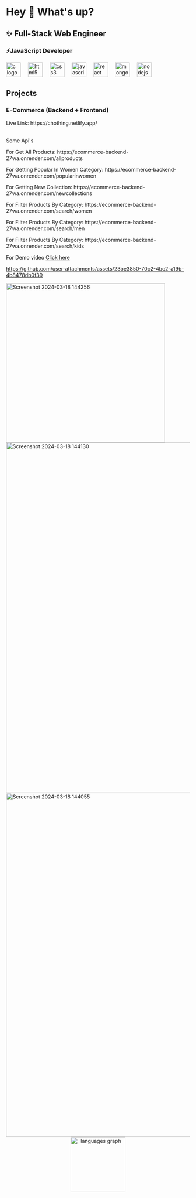 <h1 align="left">Hey 👋 What's up?</h1>



<h2 align="left">✨ Full-Stack Web Engineer</h2>



<h3 align="left">⚡JavaScript Developer</h3>



<div align="left">
  <img src="https://cdn.jsdelivr.net/gh/devicons/devicon/icons/c/c-original.svg" height="40" alt="c logo"  />
  <img width="12" />
  <img src="https://cdn.jsdelivr.net/gh/devicons/devicon/icons/html5/html5-original.svg" height="40" alt="html5 logo"  />
  <img width="12" />
  <img src="https://cdn.jsdelivr.net/gh/devicons/devicon/icons/css3/css3-original.svg" height="40" alt="css3 logo"  />
  <img width="12" />
  <img src="https://cdn.simpleicons.org/javascript/F7DF1E" height="40" alt="javascript logo"  />
  <img width="12" />
  <img src="https://cdn.jsdelivr.net/gh/devicons/devicon/icons/react/react-original.svg" height="40" alt="react logo"  />
  <img width="12" />
  <img src="https://cdn.simpleicons.org/mongodb/47A248" height="40" alt="mongodb logo"  />
  <img width="12" />
  <img src="https://cdn.simpleicons.org/nodedotjs/339933" height="40" alt="nodejs logo"  />
</div>




<h2 align="left">Projects</h2>






<h3 align="left">E-Commerce (Backend + Frontend)</h3>
<p align="left">Live Link: https://chothing.netlify.app/</p>
<p align="left"><br>Some Api's </p>
<p align="left"> For Get All Products: https://ecommerce-backend-27wa.onrender.com/allproducts </p>
<p align="left"> For Getting Popular In Women Category: https://ecommerce-backend-27wa.onrender.com/popularinwomen </p>
<p align="left"> For Getting New Collection: https://ecommerce-backend-27wa.onrender.com/newcollections</p>
<p align="left"> For Filter Products By Category: https://ecommerce-backend-27wa.onrender.com/search/women </p>
<p align="left"> For Filter Products By Category:  https://ecommerce-backend-27wa.onrender.com/search/men </p>
<p align="left"> For Filter Products By Category:  https://ecommerce-backend-27wa.onrender.com/search/kids </p>

For Demo video <a href="https://res.cloudinary.com/dpvt2kpli/video/upload/v1725379279/np0asznxhujqdezbxmtr.mp4"> Click here </a>




https://github.com/user-attachments/assets/23be3850-70c2-4bc2-a19b-4b8478db0f39

<img width="435" alt="Screenshot 2024-03-18 144256" src="https://github.com/user-attachments/assets/6c47d0c1-2dee-4e35-9fcc-06c506446dbc">

<img width="957" alt="Screenshot 2024-03-18 144130" src="https://github.com/user-attachments/assets/309b99cf-1908-41e6-a035-baad4e3e09b3">

<img width="940" alt="Screenshot 2024-03-18 144055" src="https://github.com/user-attachments/assets/b614d3dc-4c92-458a-bd7c-a64506e18829">






<div align="center">
  <img src="https://github-readme-stats.vercel.app/api/top-langs?username=Anik62426&locale=en&hide_title=false&layout=compact&card_width=320&langs_count=5&theme=dracula&hide_border=false&order=2" height="150" alt="languages graph"  />
</div>


